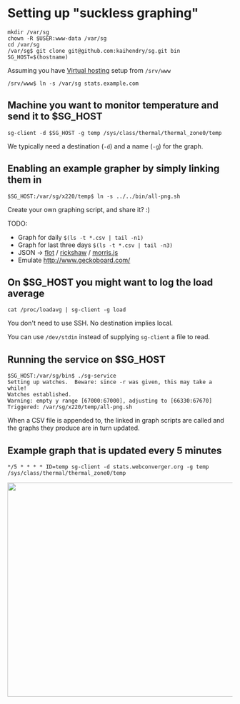# Setting up "suckless graphing"

	mkdir /var/sg
	chown -R $USER:www-data /var/sg
	cd /var/sg
	/var/sg$ git clone git@github.com:kaihendry/sg.git bin
	SG_HOST=$(hostname)

Assuming you have [Virtual hosting](http://dabase.com/e/04025/) setup from `/srv/www`

	/srv/www$ ln -s /var/sg stats.example.com

## Machine you want to monitor temperature and send it to $SG_HOST

	sg-client -d $SG_HOST -g temp /sys/class/thermal/thermal_zone0/temp

We typically need a destination (`-d`) and a name (`-g`) for the graph.

## Enabling an example grapher by simply linking them in

	$SG_HOST:/var/sg/x220/temp$ ln -s ../../bin/all-png.sh

Create your own graphing script, and share it? :)

TODO:

* Graph for daily `$(ls -t *.csv | tail -n1)`
* Graph for last three days `$(ls -t *.csv | tail -n3)`
* JSON &rarr; [flot](http://www.flotcharts.org/) / [rickshaw](http://code.shutterstock.com/rickshaw/) / [morris.js](http://www.oesmith.co.uk/morris.js/)
* Emulate http://www.geckoboard.com/

## On $SG_HOST you might want to log the load average

	cat /proc/loadavg | sg-client -g load

You don't need to use SSH. No destination implies local.

You can use `/dev/stdin` instead of supplying `sg-client` a file to read.

## Running the service on $SG_HOST

	$SG_HOST:/var/sg/bin$ ./sg-service
	Setting up watches.  Beware: since -r was given, this may take a while!
	Watches established.
	Warning: empty y range [67000:67000], adjusting to [66330:67670]
	Triggered: /var/sg/x220/temp/all-png.sh

When a CSV file is appended to, the linked in graph scripts are called and
the graphs they produce are in turn updated.

## Example graph that is updated every 5 minutes

	*/5 * * * * ID=temp sg-client -d stats.webconverger.org -g temp /sys/class/thermal/thermal_zone0/temp

<img width=640 height=480 src=http://stats.webconverger.org/x220/temp/all.png>
